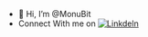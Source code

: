 - 👋 Hi, I’m @MonuBit
- Connect With me on 
[![Linkdeln](![image](![image](https://user-images.githubusercontent.com/75883061/190465483-56a5f461-0dfb-4eac-95cb-6e69a25d7912.png)))](https://www.linkedin.com/in/monu-kumar-singh-67363216b/)



<!---
MonuBit/MonuBit is a ✨ special ✨ repository because its `README.md` (this file) appears on your GitHub profile.
You can click the Preview link to take a look at your changes.
--->
